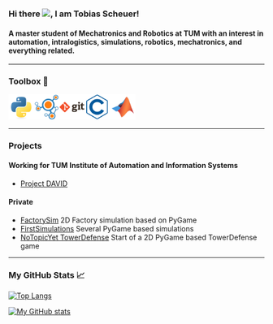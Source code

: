 ### Hi there <img src="https://raw.githubusercontent.com/MartinHeinz/MartinHeinz/master/wave.gif" width="30px">, I am Tobias Scheuer!

#### A master student of Mechatronics and Robotics at TUM  with an interest in automation, intralogistics, simulations, robotics, mechatronics, and everything related. 

---
### Toolbox 🧰

<img src="https://github.com/devicons/devicon/blob/master/icons/python/python-original.svg" alt="Python Logo" width="50" height="50"/><img src="https://github.com/devicons/devicon/blob/master/icons/networkx/networkx-original.svg" alt="Networkx Logo" width="50" height="50"/><img src="https://github.com/devicons/devicon/blob/master/icons/git/git-original-wordmark.svg" alt="Git Logo" width="50" height="50"/><img src="https://github.com/devicons/devicon/blob/master/icons/c/c-line.svg" alt="C Logo" width="50" height="50"/><img src="https://github.com/devicons/devicon/blob/master/icons/matlab/matlab-original.svg" alt="Matlab Logo" width="50" height="50"/> 

---
### Projects

#### Working for TUM Institute of Automation and Information Systems
- [Project DAVID](https://github.com/DAVID-Digital-Twin)

#### Private
- [FactorySim](https://github.com/TobiasScheuer/FactorySim) 2D Factory simulation based on PyGame
- [FirstSimulations](https://github.com/TobiasScheuer/PyGame-first-Simulations) Several PyGame based simulations
- [NoTopicYet TowerDefense](https://github.com/TobiasScheuer/noTopic-Tower-Defense) Start of a 2D PyGame based TowerDefense game

---

###  My GitHub Stats &#x1f4c8;

[![Top Langs](https://github-readme-stats.vercel.app/api/top-langs/?username=TobiasScheuer&hide=java,html,css&theme=radical)](https://github.com/anuraghazra/github-readme-stats)

[![My GitHub stats](https://github-readme-stats.vercel.app/api?username=TobiasScheuer&theme=radical&show_icons=true&count_private=true)](https://github.com/anuraghazra/github-readme-stats)


